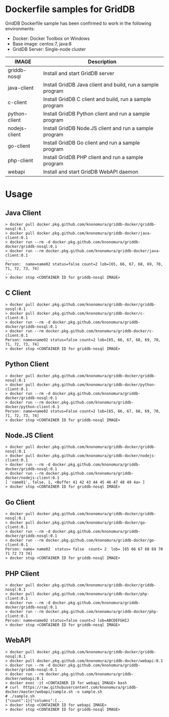 # Dockerfile samples for GridDB

GridDB Dockerfile sample has been confirmed to work in the following environments:
- Docker: Docker Toolbox on Windows
- Base image: centos:7, java:8
- GridDB Server: Single-node cluster

|IMAGE|Description|
|-|-|
|griddb-nosql| Install and start GridDB server|
|java-client| Install GridDB Java client and build, run a sample program|
|c-client| Install GridDB C client and build, run a sample program|
|python-client| Install GridDB Python client and run a sample program|
|nodejs-client| Install GridDB Node.JS client and run a sample program|
|go-client| Install GridDB Go client and run a sample program|
|php-client| Install GridDB PHP client and run a sample program|
|webapi| Install and start GridDB WebAPI daemon|

# Usage

## Java Client
    > docker pull docker.pkg.github.com/knonomura/griddb-docker/griddb-nosql:0.1
    > docker pull docker.pkg.github.com/knonomura/griddb-docker/java-client:0.1
    > docker run --rm -d docker.pkg.github.com/knonomura/griddb-docker/griddb-nosql:0.1
    > docker run --rm docker.pkg.github.com/knonomura/griddb-docker/java-client:0.1
    ...
    Person:  name=name02 status=false count=2 lob=[65, 66, 67, 68, 69, 70, 71, 72, 73, 74]
    ...
    > docker stop <CONTAINER ID for griddb-nosql IMAGE>

## C Client
    > docker pull docker.pkg.github.com/knonomura/griddb-docker/griddb-nosql:0.1
    > docker pull docker.pkg.github.com/knonomura/griddb-docker/c-client:0.1
    > docker run --rm -d docker.pkg.github.com/knonomura/griddb-docker/griddb-nosql:0.1
    > docker run --rm docker.pkg.github.com/knonomura/griddb-docker/c-client:0.1
    Person: name=name02 status=false count=2 lob=[65, 66, 67, 68, 69, 70, 71, 72, 73, 74]
    > docker stop <CONTAINER ID for griddb-nosql IMAGE>

## Python Client
    > docker pull docker.pkg.github.com/knonomura/griddb-docker/griddb-nosql:0.1
    > docker pull docker.pkg.github.com/knonomura/griddb-docker/python-client:0.1
    > docker run --rm -d docker.pkg.github.com/knonomura/griddb-docker/griddb-nosql:0.1
    > docker run --rm docker.pkg.github.com/knonomura/griddb-docker/python-client:0.1
    Person: name=name02 status=False count=2 lob=[65, 66, 67, 68, 69, 70, 71, 72, 73, 74]
    > docker stop <CONTAINER ID for griddb-nosql IMAGE>

## Node.JS Client
    > docker pull docker.pkg.github.com/knonomura/griddb-docker/griddb-nosql:0.1
    > docker pull docker.pkg.github.com/knonomura/griddb-docker/nodejs-client:0.1
    > docker run --rm -d docker.pkg.github.com/knonomura/griddb-docker/griddb-nosql:0.1
    > docker run --rm docker.pkg.github.com/knonomura/griddb-docker/nodejs-client:0.1
    [ 'name01', false, 1, <Buffer 41 42 43 44 45 46 47 48 49 4a> ]
    > docker stop <CONTAINER ID for griddb-nosql IMAGE>

## Go Client
    > docker pull docker.pkg.github.com/knonomura/griddb-docker/griddb-nosql:0.1
    > docker pull docker.pkg.github.com/knonomura/griddb-docker/go-client:0.1
    > docker run --rm -d docker.pkg.github.com/knonomura/griddb-docker/griddb-nosql:0.1
    > docker run --rm docker.pkg.github.com/knonomura/griddb-docker/go-client:0.1
    Person: name= name02  status= false  count= 2  lob= [65 66 67 68 69 70 71 72 73 74]
    > docker stop <CONTAINER ID for griddb-nosql IMAGE>

## PHP Client
    > docker pull docker.pkg.github.com/knonomura/griddb-docker/griddb-nosql:0.1
    > docker pull docker.pkg.github.com/knonomura/griddb-docker/php-client:0.1
    > docker run --rm -d docker.pkg.github.com/knonomura/griddb-docker/griddb-nosql:0.1
    > docker run --rm docker.pkg.github.com/knonomura/griddb-docker/php-client:0.1
    Person: name=name02 status=false count=2 lob=ABCDEFGHIJ
    > docker stop <CONTAINER ID for griddb-nosql IMAGE>

## WebAPI
    > docker pull docker.pkg.github.com/knonomura/griddb-docker/griddb-nosql:0.1
    > docker pull docker.pkg.github.com/knonomura/griddb-docker/webapi:0.1
    > docker run --rm -d docker.pkg.github.com/knonomura/griddb-docker/griddb-nosql:0.1
    > docker run --rm docker.pkg.github.com/knonomura/griddb-docker/webapi:0.1
    > docker exec -it <CONTAINER ID for webapi IMAGE> bash
    # curl  https://raw.githubusercontent.com/knonomura/griddb-docker/master/webapi/sample.sh -o sample.sh
    # ./sample.sh
    {"count":1}{"columns":[...
    > docker stop <CONTAINER ID for webapi IMAGE>
    > docker stop <CONTAINER ID for griddb-nosql IMAGE>

